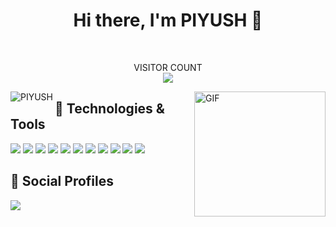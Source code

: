 <h1 align="center">Hi there, I'm PIYUSH 👋</h1>

<br/>

<p align="center"> 
  VISITOR COUNT<br/>
  <img src="https://profile-counter.glitch.me/antiXlive/count.svg" />
</p>

<img align="right" alt="GIF" height="200px" width="210px" src="https://octodex.github.com/images/daftpunktocat-thomas.gif" />

<p>
<img align="left" src="https://github-readme-stats-five-lyart.vercel.app/api?username=antiXlive&show_icons=true" alt="PIYUSH" />
</p>

## 🔧 Technologies & Tools
<img src="https://img.shields.io/badge/OS-Linux-informational?style=flat&logo=linux&logoColor=white&color=2bbc8a">
<!--<img src="https://img.shields.io/badge/Editor-IntelliJ_IDEA-informational?style=flat&logo=intellij-idea&logoColor=white&color=2bbc8a">-->
<!--<img src="https://img.shields.io/badge/Code-Python-informational?style=flat&logo=python&logoColor=white&color=2bbc8a">-->
<!--<img src="https://img.shields.io/badge/Code-C++-informational?style=flat?logo=cplusplus&logoColor=white&color=2bbc8a">-->

<img src="https://img.shields.io/badge/Code-C-informational?style=flat&logo=c&logoColor=white&color=2bbc8a">
<img src="https://img.shields.io/badge/Code-C++-informational?style=flat&logo=c%2B%2B&logoColor=white&color=2bbc8a">
<img src="https://img.shields.io/badge/Code-JavaScript-informational?style=flat&logo=javascript&logoColor=white&color=2bbc8a">
<img src="https://img.shields.io/badge/Code-Java-informational?style=flat&logo=java&logoColor=white&color=2bbc8a">
<img src="https://img.shields.io/badge/Code-Php-informational?style=flat&logo=php&logoColor=white&color=2bbc8a">
<img src="https://img.shields.io/badge/Code-HTML5-informational?style=flat&logo=html5&logoColor=white&color=2bbc8a">
<img src="https://img.shields.io/badge/Code-CSS3-informational?style=flat&logo=css3&logoColor=white&color=2bbc8a">

<!--<img src="https://img.shields.io/badge/Code-Golang-informational?style=flat&logo=go&logoColor=white&color=2bbc8a">-->
<!--<img src="https://img.shields.io/badge/Code-Make-informational?style=flat&logo=cmake&logoColor=white&color=2bbc8a">-->
<!--<img src="https://img.shields.io/badge/Code-Vue-informational?style=flat&logo=vue.js&logoColor=white&color=2bbc8a">-->

<img src="https://img.shields.io/badge/Shell-Bash-informational?style=flat&logo=gnu-bash&logoColor=white&color=2bbc8a">
<img src="https://img.shields.io/badge/Tools-PostgreSQL-informational?style=flat&logo=postgresql&logoColor=white&color=2bbc8a">
<img src="https://img.shields.io/badge/Tools-MySql-informational?style=flat&logo=mysql&logoColor=white&color=2bbc8a">
<!--<img src="https://img.shields.io/badge/Tools-Docker-informational?style=flat&logo=docker&logoColor=white&color=2bbc8a">-->
<!--<img src="https://img.shields.io/badge/Tools-Kubernetes-informational?style=flat&logo=kubernetes&logoColor=white&color=2bbc8a">-->
<!--<img src="https://img.shields.io/badge/Tools-Red_Hat_OpenShift-informational?style=flat&logo=red-hat-open-shift&logoColor=white&color=2bbc8a">-->
<!--<img src="https://img.shields.io/badge/Cloud-Digital_Ocean-informational?style=flat&logo=digitalocean&logoColor=white&color=2bbc8a">-->



## 👤 Social Profiles
<a href="https://www.linkedin.com/in/piyush-kumar-0b286317a/">
  <img src="https://img.shields.io/badge/LinkedIn-Profile-informational?style=flat&logo=linkedin&logoColor=white&color=2bbc8a"/>
</a>




<!--
(https://github.com/anuraghazra/github-readme-stats)
**antiXlive/antiXlive** is a ✨ _special_ ✨ repository because its `README.md` (this file) appears on your GitHub profile.

Here are some ideas to get you started:

- 🔭 I’m currently working on ...
- 🌱 I’m currently learning ...
- 👯 I’m looking to collaborate on ...
- 🤔 I’m looking for help with ...
- 💬 Ask me about ...
- 📫 How to reach me: ...
- 😄 Pronouns: ...
- ⚡ Fun fact: ...
-->

